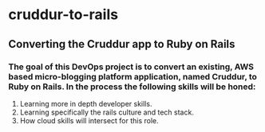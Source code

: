# cruddur-to-rails
## Converting the Cruddur app to Ruby on Rails
### The goal of this DevOps project is to convert an existing, AWS based micro-blogging platform application, named Cruddur, to Ruby on Rails. In the process the following skills will be honed:
1) Learning more in depth developer skills.
2) Learning specifically the rails culture and tech stack.
3) How cloud skills will intersect for this role.
